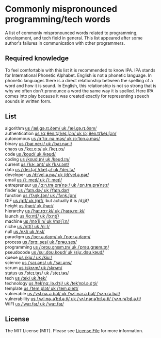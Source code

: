 # Commonly mispronounced programming/tech words

A list of commonly mispronounced words related to programming, development, and tech field in general. This list
appeared after some author's failures in communication with other programmers.

## Required knowledge

To feel comfortable with this list it is recommended to know IPA. IPA stands for International Phonetic Alphabet.
English is not a phonetic language. In phonetic languages there is a direct relationship between the spelling of a word
and how it is sound. In English, this relationship is not so strong that is why we often don't pronounce a word the same
way it is spelled. Here IPA comes into play because it was created exactly for representing speech sounds in written form.


## List

algorithm [us /ˈæl.ɡə.rɪ.ðəm/ uk /ˈæl.ɡə.rɪ.ðəm/](https://dictionary.cambridge.org/us/dictionary/english/algorithm)  
authentication [us /ɑːˌθen.t̬əˈkeɪ.ʃən/ uk /ɔːˌθen.tɪˈkeɪ.ʃən/](https://dictionary.cambridge.org/us/dictionary/english/authentication)  
autonomous [us /ɑːˈtɑː.nə.məs/ uk /ɔːˈtɒn.ə.məs/](https://dictionary.cambridge.org/us/dictionary/english/autonomous)  
binary [us /ˈbaɪ.ner.i/ uk /ˈbaɪ.nər.i/](https://dictionary.cambridge.org/us/dictionary/english/binary)  
chaos [us /ˈkeɪ.ɑːs/ uk /ˈkeɪ.ɒs/](https://dictionary.cambridge.org/us/dictionary/english/chaos)  
code [us /koʊd/ uk /kəʊd/](https://dictionary.cambridge.org/us/dictionary/english/code)  
coding [us /koʊd.ɪŋ/ uk /kəʊd.ɪŋ/](https://dictionary.cambridge.org/dictionary/english/coding)  
current [us /ˈkɝː.ənt/ uk /ˈkʌr.ənt/](https://dictionary.cambridge.org/us/dictionary/english/current)  
data [us /ˈdeɪ.t̬ə/ /dæt̬.ə/ uk /ˈdeɪ.tə/](https://dictionary.cambridge.org/us/dictionary/english/data )  
developer [us /dɪˈvel.ə.pɚ/ uk /dɪˈvel.ə.pər/](https://dictionary.cambridge.org/us/dictionary/english/developer)  
email [us /ˈiː.meɪl/ uk /ˈiː.meɪl/](https://dictionary.cambridge.org/us/dictionary/english/email)  
entrepreneur [us /ˌɑːn.trə.prəˈnɝː/ uk /ˌɒn.trə.prəˈnɜːr/](https://dictionary.cambridge.org/us/dictionary/english/entrepreneur )  
finder [us /ˈfaɪn.dɚ/ uk /ˈfaɪn.dər/](https://dictionary.cambridge.org/us/dictionary/english/finder)  
function [us /ˈfʌŋk.ʃən/ uk /ˈfʌŋk.ʃən/](https://dictionary.cambridge.org/us/dictionary/english/function)  
GIF [us /ɡɪf/ uk /ɡɪf/](https://dictionary.cambridge.org/us/dictionary/english/gif), but actually it is /dʒif/  
height [us /haɪt/ uk /haɪt/](https://dictionary.cambridge.org/us/dictionary/english/height)  
hierarchy [us /ˈhaɪ.rɑːr.ki/ uk /ˈhaɪə.rɑː.ki/](https://dictionary.cambridge.org/us/dictionary/english/hierarchy)  
launch [us /lɑːntʃ/ uk /lɔːntʃ/](https://dictionary.cambridge.org/us/dictionary/english/launch)  
machine [us /məˈʃiːn/ uk /məˈʃiːn/](https://dictionary.cambridge.org/us/dictionary/english/machine)  
niche [us /nɪtʃ/ uk /niːʃ/](https://dictionary.cambridge.org/us/dictionary/english/niche)  
null [us /nʌl/ uk /nʌl/](https://dictionary.cambridge.org/us/dictionary/english/null)  
paradigm [us /ˈper.ə.daɪm/ uk /ˈpær.ə.daɪm/](https://dictionary.cambridge.org/us/dictionary/english/paradigm)  
process [us /ˈprɑː.ses/ uk /ˈprəʊ.ses/](https://dictionary.cambridge.org/us/dictionary/english/process)  
programming [us /ˈproʊ.ɡræm.ɪŋ/ uk /ˈprəʊ.ɡræm.ɪŋ/](https://dictionary.cambridge.org/us/dictionary/english/programming)  
pseudocode [us /suː.doʊ.koʊd/ uk /sjuː.dəʊ.kəʊd/](https://dictionary.cambridge.org/us/dictionary/english/pseudo)  
queue [us /kjuː/ uk /kjuː/](https://dictionary.cambridge.org/us/dictionary/english/queue)  
science [us /ˈsaɪ.əns/ uk /ˈsaɪ.əns/](https://dictionary.cambridge.org/us/dictionary/english/science)  
scrum [us /skrʌm/ uk /skrʌm/](https://dictionary.cambridge.org/us/dictionary/english/scrum)  
status [us /ˈsteɪ.t̬əs/ uk /ˈsteɪ.təs/](https://dictionary.cambridge.org/us/dictionary/english/status)  
tech [us /tek/ uk /tek/](https://dictionary.cambridge.org/us/dictionary/english/tech)  
technology [us /tekˈnɑː.lə.dʒi/ uk /tekˈnɒl.ə.dʒi/](https://dictionary.cambridge.org/us/dictionary/english/technology)  
template [us /ˈtem.plət/ uk /ˈtem.pleɪt/](https://dictionary.cambridge.org/us/dictionary/english/template)  
vulnerable [us /ˈvʌl.nɚ.ə.bəl/ uk /ˈvʌl.nər.ə.bəl/ /ˈvʌn.rə.bəl/](https://dictionary.cambridge.org/us/dictionary/english/vulnerable)  
vulnerability [us /ˌvʌl.nɚ.əˈbɪl.ə.t̬i/ uk /ˌvʌl.nər.əˈbɪl.ə.ti/ /ˌvʌn.rəˈbɪl.ə.ti/](https://dictionary.cambridge.org/us/dictionary/english/vulnerability)  
WIFI [us /ˈwaɪ.faɪ/ uk /ˈwaɪ.faɪ/](https://dictionary.cambridge.org/us/dictionary/english/wi-fi)  


## License

The MIT License (MIT). Please see [License File](LICENSE.md) for more information.
